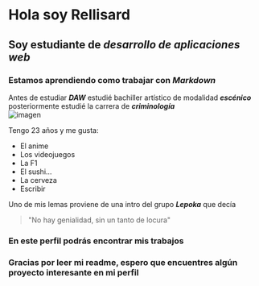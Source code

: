 # Hola soy Rellisard
## Soy estudiante de _**desarrollo de aplicaciones web**_
### Estamos aprendiendo como trabajar con _**Markdown**_
 
Antes de estudiar _**DAW**_ estudié bachiller artístico de modalidad _**escénico**_ posteriormente estudié la carrera de _**criminología**_  
![imagen](https://github.com/user-attachments/assets/73fba2ce-1c58-4972-b10e-de687d40330c)

Tengo 23 años y me gusta:
- El anime
- Los videojuegos
- La F1
- El sushi...
- La cerveza
- Escribir 

Uno de mis lemas proviene de una intro del grupo _**Lepoka**_ que decía
>"No hay genialidad, sin un tanto de locura"

### En este perfil podrás encontrar mis **trabajos** 

### Gracias por leer mi readme, espero que encuentres algún proyecto interesante en mi perfil
